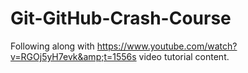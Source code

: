 # Git-GitHub-Crash-Course
Following along with https://www.youtube.com/watch?v=RGOj5yH7evk&amp;t=1556s video tutorial content. 
